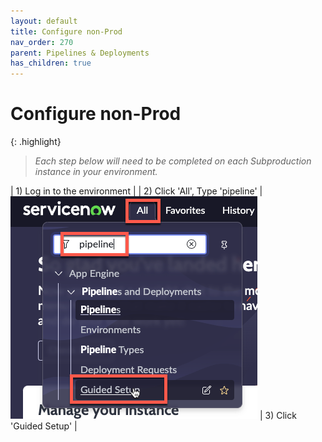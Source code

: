 ```yaml
---
layout: default
title: Configure non-Prod
nav_order: 270
parent: Pipelines & Deployments
has_children: true
---
```


# Configure non-Prod

{: .highlight}
> *Each step below will need to be completed on each Subproduction instance in your environment.*

| 1) Log in to the environment |
| 2) Click 'All', Type 'pipeline' | ![](../assets/images/2023-03-12-21-33-52.png)
| 3) Click 'Guided Setup' |  